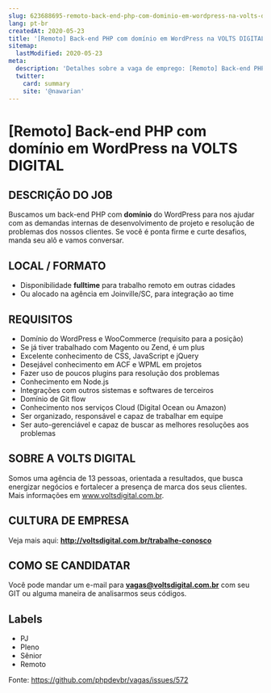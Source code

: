 ```yaml
---
slug: 623688695-remoto-back-end-php-com-dominio-em-wordpress-na-volts-digital
lang: pt-br
createdAt: 2020-05-23
title: '[Remoto] Back-end PHP com domínio em WordPress na VOLTS DIGITAL - Vaga de Emprego'
sitemap:
  lastModified: 2020-05-23
meta:
  description: 'Detalhes sobre a vaga de emprego: [Remoto] Back-end PHP com domínio em WordPress na VOLTS DIGITAL'
  twitter:
    card: summary
    site: '@nawarian'
---
```


# [Remoto] Back-end PHP com domínio em WordPress na VOLTS DIGITAL

## DESCRIÇÃO DO JOB

Buscamos um back-end PHP com **domínio** do WordPress para nos ajudar com as demandas internas de desenvolvimento de projeto e resolução de problemas dos nossos clientes. Se você é ponta firme e curte desafios, manda seu alô e vamos conversar.

## LOCAL / FORMATO

- Disponibilidade **fulltime** para trabalho remoto em outras cidades
- Ou alocado na agência em Joinville/SC, para integração ao time

## REQUISITOS

- Domínio do WordPress e WooCommerce (requisito para a posição)
- Se já tiver trabalhado com Magento ou Zend, é um plus
- Excelente conhecimento de CSS, JavaScript e jQuery
- Desejável conhecimento em ACF e WPML em projetos
- Fazer uso de poucos plugins para resolução dos problemas
- Conhecimento em Node.js
- Integrações com outros sistemas e softwares de terceiros
- Domínio de Git flow
- Conhecimento nos serviços Cloud (Digital Ocean ou Amazon)
- Ser organizado, responsável e capaz de trabalhar em equipe
- Ser auto-gerenciável e capaz de buscar as melhores resoluções aos problemas

## SOBRE A VOLTS DIGITAL

Somos uma agência de 13 pessoas, orientada a resultados, que busca energizar negócios e fortalecer a presença de marca dos seus clientes. Mais informações em www.voltsdigital.com.br.

## CULTURA DE EMPRESA

Veja mais aqui: **http://voltsdigital.com.br/trabalhe-conosco**

## COMO SE CANDIDATAR

Você pode mandar um e-mail para **vagas@voltsdigital.com.br** com seu GIT ou alguma maneira de analisarmos seus códigos.

## Labels

- PJ
- Pleno
- Sênior
- Remoto

Fonte: https://github.com/phpdevbr/vagas/issues/572